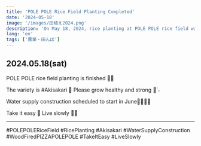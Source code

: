 ```yaml
---
title: 'POLE POLE Rice Field Planting Completed'
date: '2024-05-18'
image: '/images/田植え2024.png'
description: 'On May 18, 2024, rice planting at POLE POLE rice field was completed. We planted the Akisakari variety and hope they will grow healthy and strong. Water supply construction is scheduled to begin in June.'
lang: 'en'
tags: ['農業・田んぼ']
---
```


## 2024.05.18(sat)

POLE POLE
rice field planting is finished 🥵💦

The variety is #Akisakari 🌾
Please grow healthy and strong 🍙ˊ˗

Water supply construction scheduled to start in June👷🏻‍♂️🚧

Take it easy 👣
Live slowly 🐢➿

---

#POLEPOLERiceField #RicePlanting #Akisakari #WaterSupplyConstruction #WoodFiredPIZZAPOLEPOLE #TakeItEasy #LiveSlowly
